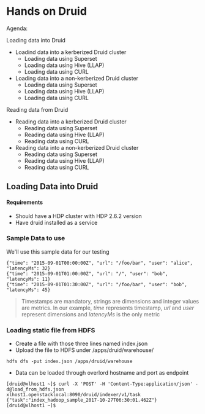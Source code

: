 # Hands on Druid

Agenda:

Loading data into Druid 
  - Loadind data into a kerberized Druid cluster
    - Loading data using Superset
    - Loading data using Hive (LLAP)
    - Loading data using CURL 
  - Loading data into a non-kerberized Druid cluster
    - Loading data using Superset
    - Loading data using Hive (LLAP)
    - Loading data using CURL 

Reading data from Druid
  - Reading data into a kerberized Druid cluster
    - Reading data using Superset
    - Reading data using Hive (LLAP)
    - Reading data using CURL 
  - Reading data into a non-kerberized Druid cluster
    - Reading data using Superset
    - Reading data using Hive (LLAP)
    - Reading data using CURL 



## Loading Data into Druid 

#### Requirements
- Should have a HDP cluster with HDP 2.6.2 version
- Have druid installed as a service

### Sample Data to use
We'll use this sample data for our testing

```
{"time": "2015-09-01T00:00:00Z", "url": "/foo/bar", "user": "alice", "latencyMs": 32}
{"time": "2015-09-01T01:00:00Z", "url": "/", "user": "bob", "latencyMs": 11}
{"time": "2015-09-01T01:30:00Z", "url": "/foo/bar", "user": "bob", "latencyMs": 45}
```
> Timestamps are mandatory, strings are dimensions and integer values are metrics.
> In our example, *time* represents timestamp, *url* and *user* represent dimensions and *latencyMs* is the only metric


### Loading static file from HDFS

- Create a file with those three lines named index.json
- Upload the file to HDFS under /apps/druid/warehouse/
```
hdfs dfs -put index.json /apps/druid/warehouse
```
- Data can be loaded through overlord hostname and port as endpoint 
```
[druid@xlhost1 ~]$ curl -X 'POST' -H 'Content-Type:application/json' -d@load_from_hdfs.json xlhost1.openstacklocal:8090/druid/indexer/v1/task
{"task":"index_hadoop_sample_2017-10-27T06:30:01.462Z"}
[druid@xlhost1 ~]$  
```
















